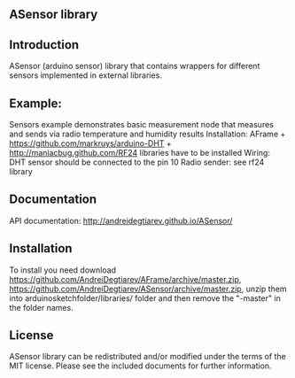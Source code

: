 ASensor library
-------------
Introduction
------------
ASensor (arduino sensor) library that contains wrappers for different sensors implemented in external libraries.

Example:
--------
Sensors example demonstrates basic measurement node that measures and sends via radio temperature and humidity results
Installation: AFrame + https://github.com/markruys/arduino-DHT + http://maniacbug.github.com/RF24 libraries have to be installed
Wiring: DHT sensor should be connected to the pin 10
Radio sender: see rf24 library

Documentation
------------
API documentation: http://andreidegtiarev.github.io/ASensor/

Installation
------------
To install you need download https://github.com/AndreiDegtiarev/AFrame/archive/master.zip, https://github.com/AndreiDegtiarev/ASensor/archive/master.zip, unzip them into arduinosketchfolder/libraries/ folder and then remove the "-master" in the folder names.

License
------------
ASensor library can be redistributed and/or modified under the terms of the MIT license. Please see the included documents for further information.
